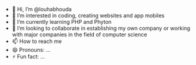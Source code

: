 - 👋 Hi, I’m @louhabhouda
- 👀 I’m interested in coding, creating websites and app mobiles
- 🌱 I’m currently learning PHP and Phyton
- 💞️ I’m looking to collaborate in establishing my own company or working with major companies in the field of computer science
- 📫 How to reach me 
- 😄 Pronouns: ...
- ⚡ Fun fact: ...

<!---
louhabhouda/louhabhouda is a ✨ special ✨ repository because its `README.md` (this file) appears on your GitHub profile.
You can click the Preview link to take a look at your changes.
--->
